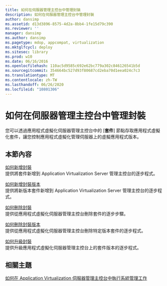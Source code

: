 ```yaml
---
title: 如何在伺服器管理主控台中管理封裝
description: 如何在伺服器管理主控台中管理封裝
author: dansimp
ms.assetid: d13d3896-8575-4d2a-8bb4-1fe15d79c390
ms.reviewer: ''
manager: dansimp
ms.author: dansimp
ms.pagetype: mdop, appcompat, virtualization
ms.mktglfcycl: deploy
ms.sitesec: library
ms.prod: w10
ms.date: 06/16/2016
ms.openlocfilehash: 110ac5d9585c692e62bc779a302c846126541b5d
ms.sourcegitcommit: 354664bc527d93f80687cd2eba70d1eea024c7c3
ms.translationtype: MT
ms.contentlocale: zh-TW
ms.lasthandoff: 06/26/2020
ms.locfileid: "10801306"
---
```

# 如何在伺服器管理主控台中管理封裝


您可以透過應用程式虛擬化伺服器管理主控台中的 [**套件**] 節點存取應用程式虛擬化套件，讓您控制應用程式虛擬化管理伺服器上的虛擬應用程式版本。

## 本節內容


<a href="" id="how-to-add-a-package"></a>[如何新增封裝](how-to-add-a-package.md)  
提供將套件新增到 Application Virtualization Server 管理主控台的逐步程式。

<a href="" id="how-to-add-a-package-version"></a>[如何新增封裝版本](how-to-add-a-package-version.md)  
提供將新版本套件新增到 Application Virtualization Server 管理主控台的逐步程式。

<a href="" id="how-to-delete-a-package"></a>[如何刪除封裝](how-to-delete-a-packageserver.md)  
提供從應用程式虛擬化伺服器管理主控台刪除套件的逐步步驟。

<a href="" id="how-to-delete-a-package-version"></a>[如何刪除封裝版本](how-to-delete-a-package-version.md)  
提供從應用程式虛擬化伺服器管理主控台刪除特定版本套件的逐步程式。

<a href="" id="how-to-upgrade-a-package"></a>[如何升級封裝](how-to-upgrade-a-package.md)  
提供升級應用程式虛擬化伺服器管理主控台上的套件版本的逐步程式。

## 相關主題


[如何在 Application Virtualization 伺服器管理主控台中執行系統管理工作](how-to-perform-administrative-tasks-in-the-application-virtualization-server-management-console.md)

 

 





